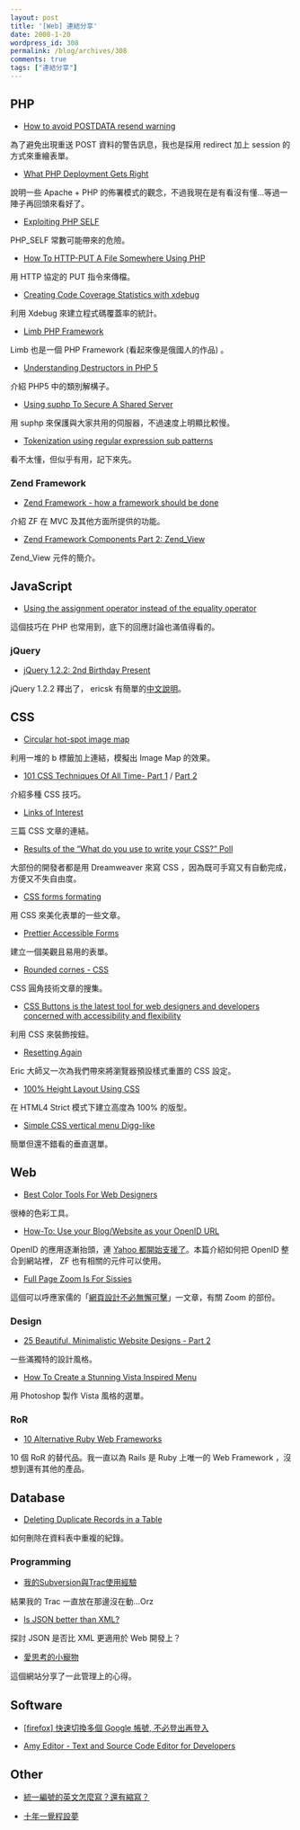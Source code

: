 ```yaml
---
layout: post
title: '[Web] 連結分享'
date: 2008-1-20
wordpress_id: 308
permalink: /blog/archives/308
comments: true
tags: ["連結分享"]
---
```


<!--more-->

## PHP

* [How to avoid POSTDATA resend warning](http://www.ajaxray.com/blog/2008/01/12/how-to-avoid-postdata-resend-warning/)

為了避免出現重送 POST 資料的警告訊息，我也是採用 redirect 加上 session 的方式來重繪表單。

* [What PHP Deployment Gets Right](http://blog.ianbicking.org/2008/01/12/what-php-deployment-gets-right/)

說明一些 Apache + PHP 的佈署模式的觀念，不過我現在是有看沒有懂...等過一陣子再回頭來看好了。 

* [Exploiting PHP SELF](http://www.thespanner.co.uk/2008/01/14/exploiting-php-self/)

PHP_SELF 常數可能帶來的危險。

* [How To HTTP-PUT A File Somewhere Using PHP](http://www.littlehart.net/atthekeyboard/2008/01/11/how-to-http-put-a-file-somewhere-using-php/) 

用 HTTP 協定的 PUT 指令來傳檔。

* [Creating Code Coverage Statistics with xdebug](http://devzone.zend.com/article/2955-Creating-Code-Coverage-Statistics-with-xdebug)

利用 Xdebug 來建立程式碼覆蓋率的統計。

* [Limb PHP Framework ](http://limb-project.com/)

Limb 也是一個 PHP Framework (看起來像是俄國人的作品) 。

* [Understanding Destructors in PHP 5](http://www.devshed.com/c/a/PHP/Understanding-Destructors-in-PHP-5/)

介紹 PHP5 中的類別解構子。

* [Using suphp To Secure A Shared Server](http://blog.stuartherbert.com/php/2008/01/18/using-suphp-to-secure-a-shared-server/)

用 suphp 來保護與大家共用的伺服器，不過速度上明顯比較慢。

* [Tokenization using regular expression sub patterns](http://www.sitepoint.com/blogs/2008/01/19/tokenization-using-regular-expression-sub-patterns/)

看不太懂，但似乎有用，記下來先。 



### Zend Framework

* [Zend Framework - how a framework should be done](http://vladev.blogspot.com/2008/01/zend-framework-how-framework-should-be.html)

介紹 ZF 在 MVC 及其他方面所提供的功能。

* [Zend Framework Components Part 2: Zend_View](http://www.killerphp.com/articles/zend-framework-components-part-2-zend_view/)

Zend_View 元件的簡介。 



## JavaScript

* [Using the assignment operator instead of the equality operator](http://www.quirksmode.org/blog/archives/2008/01/using_the_assig.html)

這個技巧在 PHP 也常用到，底下的回應討論也滿值得看的。 



### jQuery

* [jQuery 1.2.2: 2nd Birthday Present](http://jquery.com/blog/2008/01/15/jquery-122-2nd-birthday-present/)

jQuery 1.2.2 釋出了， ericsk 有簡單的[中文說明](http://blog.ericsk.org/archives/842)。 



## CSS

* [Circular hot-spot image map](http://www.cssplay.co.uk/menu/marbles.html)

利用一堆的 b 標籤加上連結，模擬出 Image Map 的效果。

* [101 CSS Techniques Of All Time- Part 1](http://www.noupe.com/design/101-css-techniques-of-all-time-part-1.html) / [Part 2 ](http://www.noupe.com/css/101-css-techniques-of-all-time-part2.html)

介紹多種 CSS 技巧。

* [Links of Interest](http://css-tricks.com/links-of-interest-14/)

三篇 CSS 文章的連結。

* [Results of the “What do you use to write your CSS?” Poll](http://css-tricks.com/results-of-the-what-do-you-use-to-write-your-css-poll/)

大部份的開發者都是用 Dreamweaver 來寫 CSS ，因為既可手寫又有自動完成，方便又不失自由度。

* [CSS forms formating](http://cssgallery.info/css-forms-formating/)

用 CSS 來美化表單的一些文章。

* [Prettier Accessible Forms](http://www.alistapart.com/articles/prettyaccessibleforms)

建立一個美觀且易用的表單。

* [Rounded cornes - CSS](http://cssgallery.info/rounded-cornes-css/)

CSS 圓角技術文章的搜集。

* [CSS Buttons is the latest tool for web designers and developers concerned with accessibility and flexibility](http://www.cssbuttons.net/)

利用 CSS 來裝飾按鈕。

* [Resetting Again](http://meyerweb.com/eric/thoughts/2008/01/15/resetting-again/)

Eric 大師又一次為我們帶來將瀏覽器預設樣式重置的 CSS 設定。

* [100% Height Layout Using CSS](http://www.dave-woods.co.uk/?p=144)

在 HTML4 Strict 模式下建立高度為  100% 的版型。

* [Simple CSS vertical menu Digg-like](http://woork.blogspot.com/2008/01/simple-css-vertical-menu-digg-like.html)

簡單但還不錯看的垂直選單。



## Web

* [ Best Color Tools For Web Designers](http://www.hongkiat.com/blog/best-color-tools-for-web-designers/)

很棒的色彩工具。

* [How-To: Use your Blog/Website as your OpenID URL](http://www.dedestruct.com/2008/01/13/how-to-use-blog-as-openid-url/)

OpenID 的應用逐漸抬頭，連 [Yahoo 都開始支援了](http://www.zdnet.com.tw/news/web/0,2000085679,20127152,00.htm)。本篇介紹如何把 OpenID 整合到網站裡， ZF 也有相關的元件可以使用。

* [Full Page Zoom Is For Sissies](http://tomayko.com/weblog/2008/01/18/full-page-zoom)

這個可以呼應家儒的「[網頁設計不必無懈可擊](http://ka-yue.com/blog/bulletproof-web-design)」一文章，有關 Zoom 的部份。 



### Design

* [25 Beautiful, Minimalistic Website Designs - Part 2](http://vandelaydesign.com/blog/design/minimalistic-web-designs/)

一些滿獨特的設計風格。

* [How To Create a Stunning Vista Inspired Menu](http://psdtuts.com/interface-tutorials/how-to-create-a-stunning-vista-inspired-menu/)

用 Photoshop 製作 Vista 風格的選單。 



### RoR

* [10 Alternative Ruby Web Frameworks](http://rbazinet.wordpress.com/2008/01/14/10-alternative-ruby-web-frameworks/)

10 個 RoR 的替代品。我一直以為 Rails 是 Ruby 上唯一的 Web Framework ，沒想到還有其他的產品。 



## Database

* [Deleting Duplicate Records in a Table](http://www.postgresonline.com/journal/index.php?/archives/22-Deleting-Duplicate-Records-in-a-Table.html)

如何刪除在資料表中重複的紀錄。



### Programming

* [ 我的Subversion與Trac使用經驗](http://blog.xuite.net/emisjerry/tech/15239409)

結果我的 Trac 一直放在那邊沒在動...Orz

* [Is JSON better than XML?](http://www.nczonline.net/archive/2008/1/534)

探討 JSON 是否比 XML 更適用於 Web 開發上？

* [愛思考的小寵物](http://blog.blueshop.com.tw/maduka/)

這個網站分享了一此管理上的心得。 



## Software

* [[firefox] 快速切換多個 Google 帳號, 不必登出再登入](http://brownywalking.blogspot.com/2008/01/firefox-google.html)

* [Amy Editor - Text and Source Code Editor for Developers](http://www.webappers.com/2008/01/19/amy-editor-text-and-source-code-editor-for-developers/)



## Other

* [統一編號的英文怎麼寫？還有縮寫？](http://www.wowbox.com.tw/blog/article.asp?id=2411)

* [十年一覺程設夢](http://www.ptt.cc/bbs/Programming/M.1200247263.A.html)


